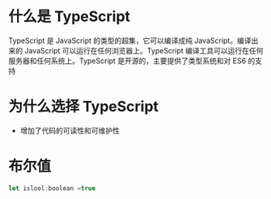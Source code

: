 # 什么是 TypeScript

TypeScript 是 JavaScript 的类型的超集，它可以编译成纯 JavaScript。编译出来的 JavaScript 可以运行在任何浏览器上。TypeScript 编译工具可以运行在任何服务器和任何系统上。TypeScript 是开源的，主要提供了类型系统和对 ES6 的支持

# 为什么选择 TypeScript
- 增加了代码的可读性和可维护性

# 布尔值
```js
let islool:boolean =true
```


